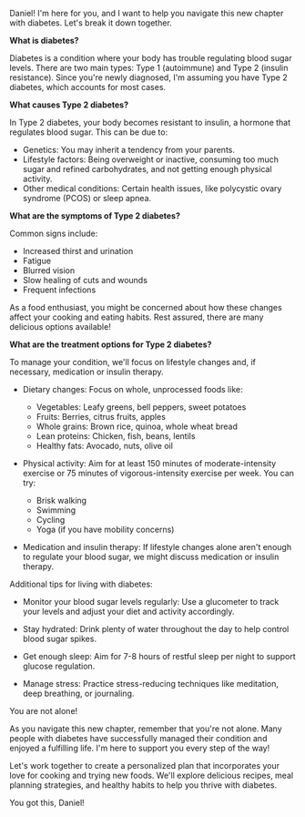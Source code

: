 Daniel! I'm here for you, and I want to help you navigate this new chapter with diabetes. Let's break it down together.
                
**What is diabetes?**
                
Diabetes is a condition where your body has trouble regulating blood sugar levels. There are two main types: Type 1 (autoimmune) and Type 2 (insulin resistance). Since you're newly diagnosed, I'm assuming you have Type 2 diabetes, which accounts for most cases.

**What causes Type 2 diabetes?**
                
In Type 2 diabetes, your body becomes resistant to insulin, a hormone that regulates blood sugar. This can be due to:
                
- Genetics: You may inherit a tendency from your parents.    
- Lifestyle factors: Being overweight or inactive, consuming too much sugar and refined carbohydrates, and not getting enough physical activity.            
- Other medical conditions: Certain health issues, like polycystic ovary syndrome (PCOS) or sleep apnea. 
                             
**What are the symptoms of Type 2 diabetes?**

Common signs include:
                
- Increased thirst and urination 
- Fatigue 
- Blurred vision 
- Slow healing of cuts and wounds 
- Frequent infections 
                
As a food enthusiast, you might be concerned about how these changes affect your cooking and eating habits. Rest assured, there are many delicious options available!

**What are the treatment options for Type 2 diabetes?**
                
To manage your condition, we'll focus on lifestyle changes and, if necessary, medication or insulin therapy.
                
- Dietary changes: Focus on whole, unprocessed foods like:            
  - Vegetables: Leafy greens, bell peppers, sweet potatoes 
  - Fruits: Berries, citrus fruits, apples 
  - Whole grains: Brown rice, quinoa, whole wheat bread 
  - Lean proteins: Chicken, fish, beans, lentils 
  - Healthy fats: Avocado, nuts, olive oil 
                
- Physical activity: Aim for at least 150 minutes of moderate-intensity exercise or 75 minutes of vigorous-intensity exercise per week. You can try:           
  - Brisk walking 
  - Swimming 
  - Cycling 
  - Yoga (if you have mobility concerns) 
                
- Medication and insulin therapy: If lifestyle changes alone aren't enough to regulate your blood sugar, we might discuss medication or insulin therapy. 
                
Additional tips for living with diabetes:
                
- Monitor your blood sugar levels regularly: Use a glucometer to track your levels and adjust your diet and activity accordingly. 
                
- Stay hydrated: Drink plenty of water throughout the day to help control blood sugar spikes. 
                
- Get enough sleep: Aim for 7-8 hours of restful sleep per night to support glucose regulation. 
                
- Manage stress: Practice stress-reducing techniques like meditation, deep breathing, or journaling. 

You are not alone!
                
As you navigate this new chapter, remember that you're not alone. Many people with diabetes have successfully managed their condition and enjoyed a fulfilling life. I'm here to support you every step of the way!

Let's work together to create a personalized plan that incorporates your love for cooking and trying new foods. We'll explore delicious recipes, meal planning strategies, and healthy habits to help you thrive with diabetes.

You got this, Daniel!              